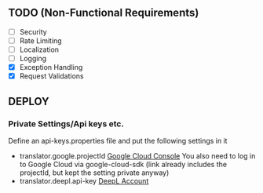 ## TODO (Non-Functional Requirements)

- [ ] Security
- [ ] Rate Limiting
- [ ] Localization
- [ ] Logging
- [x] Exception Handling
- [x] Request Validations

## DEPLOY

### Private Settings/Api keys etc.

Define an api-keys.properties file and put the following settings in it
- translator.google.projectId [Google Cloud Console](https://console.cloud.google.com/welcome?project=langfella-6d941) You also need to log in to Google Cloud via google-cloud-sdk (link already includes the projectId, but kept the setting private anyway)
- translator.deepl.api-key [DeepL Account](https://www.deepl.com/en/your-account/keys)

